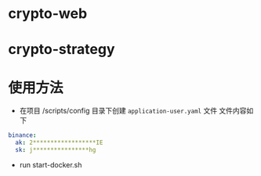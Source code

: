 # crypto-web
# crypto-strategy
# 使用方法
- 在项目 /scripts/config 目录下创建 `application-user.yaml` 文件 文件内容如下
```yaml
binance:
  ak: 2******************IE
  sk: j****************hg
```
- run start-docker.sh
